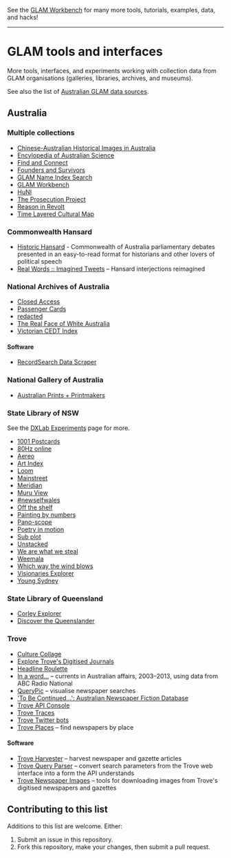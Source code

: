 See the [GLAM Workbench](https://glam-workbench.net/) for many more tools, tutorials, examples, data, and hacks!

---

# GLAM tools and interfaces

More tools, interfaces, and experiments working with collection data from GLAM organisations (galleries, libraries, archives, and museums).

See also the list of [Australian GLAM data sources](https://glam-workbench.net/glam-data-list/).

## Australia

### Multiple collections

* [Chinese-Australian Historical Images in Australia](https://chia.chinesemuseum.com.au/)
* [Encylopedia of Australian Science](https://www.eoas.info/home.html)
* [Find and Connect](https://www.findandconnect.gov.au/)
* [Founders and Survivors](https://foundersandsurvivors.com/)
* [GLAM Name Index Search](https://glam-workbench.net/name-search/)
* [GLAM Workbench](https://glam-workbench.net/)
* [HuNI](https://huni.net.au/)
* [The Prosecution Project](https://prosecutionproject.griffith.edu.au/)
* [Reason in Revolt](https://www.reasoninrevolt.net.au/)
* [Time Layered Cultural Map](https://www.tlcmap.org/)

### Commonwealth Hansard

* [Historic Hansard](https://www.historichansard.net/) - Commonwealth of Australia parliamentary debates presented in an easy-to-read format for historians and other lovers of political speech
* [Real Words :: Imagined Tweets](https://hansard-interjections.herokuapp.com/tweets/) – Hansard interjections reimagined

### National Archives of Australia

* [Closed Access](https://closedaccess.herokuapp.com/)
* [Passenger Cards](https://hota.beneb.com/passengercards/#!/)
* [redacted](https://owebrowse.herokuapp.com/redactions/)
* [The Real Face of White Australia](https://www.realfaceofwhiteaustralia.net/)
* [Victorian CEDT Index](https://www.cafhov.com/vic-cedt-index/)

#### Software
* [RecordSearch Data Scraper](https://wragge.github.io/recordsearch_data_scraper/)

### National Gallery of Australia

* [Australian Prints + Printmakers](https://www.printsandprintmaking.gov.au/)

### State Library of NSW

See the [DXLab Experiments](https://dxlab.sl.nsw.gov.au/experiments/) page for more.

* [1001 Postcards](https://dxlab.sl.nsw.gov.au/blog/1001-postcards/)
* [80Hz online](https://dxlab.sl.nsw.gov.au/blog/80hz-part-1-research/)
* [Aereo](https://dxlab.sl.nsw.gov.au/blog/building-aereo/)
* [Art Index](https://dxlab.sl.nsw.gov.au/blog/australian-art-catalogue-index/)
* [Loom](https://dxlab.sl.nsw.gov.au/blog/making-loom/)
* [Mainstreet](https://dxlab.sl.nsw.gov.au/blog/main-street/)
* [Meridian](https://dxlab.sl.nsw.gov.au/blog/making-meridian/)
* [Muru View](https://dxlab.sl.nsw.gov.au/blog/making-muruview/)
* [#newselfwales](https://dxlab.sl.nsw.gov.au/blog/the-face-of-nsw/)
* [Off the shelf](https://dxlab.sl.nsw.gov.au/blog/making-off-the-shelf/)
* [Painting by numbers](https://dxlab.sl.nsw.gov.au/blog/building-painting-by-numbers-2/)
* [Pano-scope](https://dxlab.sl.nsw.gov.au/blog/pano-scope-post/)
* [Poetry in motion](https://dxlab.sl.nsw.gov.au/blog/digital-drop-in-poetry-in-motion/)
* [Sub plot](https://dxlab.sl.nsw.gov.au/blog/making-sub-plot/)
* [Unstacked](https://dxlab.sl.nsw.gov.au/blog/unstackedlaunch/)
* [We are what we steal](https://dxlab.sl.nsw.gov.au/blog/we-are-what-we-steal/)
* [Weemala](https://dxlab.sl.nsw.gov.au/blog/building-weemala/)
* [Which way the wind blows](https://dxlab.sl.nsw.gov.au/blog/which-way-the-wind-blows/)
* [Visionaries Explorer](https://dxlab.sl.nsw.gov.au/blog/visionaries-explorer/)
* [Young Sydney](https://dxlab.sl.nsw.gov.au/blog/young-sydney/)

### State Library of Queensland

* [Corley Explorer](https://explorer.corley.slq.qld.gov.au/)
* [Discover the Queenslander](https://www.slq.qld.gov.au/discover/exhibitions/discover-queenslander#/mosaic)

### Trove

* [Culture Collage](https://www.zenlan.com/collage/)
* [Explore Trove's Digitised Journals](https://trove-titles.herokuapp.com/)
* [Headline Roulette](https://headlineroulette.net/)
* [In a word...](https://inaword.herokuapp.com/) – currents in Australian affairs, 2003–2013, using data from ABC Radio National
* [QueryPic](http://dhistory.org/querypic/) – visualise newspaper searches
* ['To Be Continued...': Australian Newspaper Fiction Database](https://cdhrdatasys.anu.edu.au/tobecontinued/)
* [Trove API Console](https://troveconsole.herokuapp.com/) 
* [Trove Traces](https://www.timsherratt.org/shed/trovetraces/traces/index.html)
* [Trove Twitter bots](https://twitter.com/i/lists/944100466199166977)
* [Trove Places](https://troveplaces.herokuapp.com/) – find newspapers by place

#### Software
* [Trove Harvester](https://pypi.org/project/troveharvester/) – harvest newspaper and gazette articles
* [Trove Query Parser](https://pypi.org/project/trove-query-parser/) – convert search parameters from the Trove web interface into a form the API understands
* [Trove Newspaper Images](https://pypi.org/project/trove-newspaper-images/) – tools for downloading images from Trove's digitised newspapers and gazettes

## Contributing to this list

Additions to this list are welcome. Either:

1. Submit an issue in this repository.
2. Fork this repository, make your changes, then submit a pull request.
